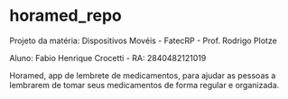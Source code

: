 # horamed_repo

Projeto da matéria: Dispositivos Movéis - FatecRP - Prof. Rodrigo Plotze

Aluno: Fabio Henrique Crocetti - RA: 2840482121019

Horamed, app de lembrete de medicamentos, para ajudar as pessoas a lembrarem de tomar seus medicamentos de forma regular e organizada.
